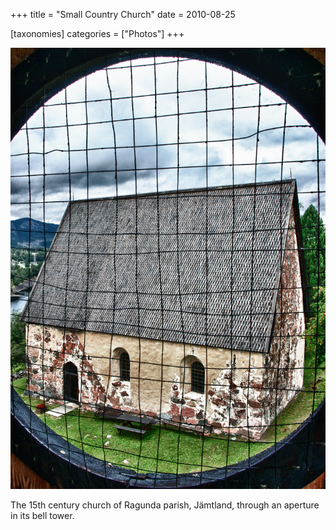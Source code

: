 +++
title = "Small Country Church"
date = 2010-08-25

[taxonomies]
categories = ["Photos"]
+++

![Small Country Church](small-country-church.jpeg)

The 15th century church of Ragunda parish, Jämtland, through an aperture in its bell tower.
